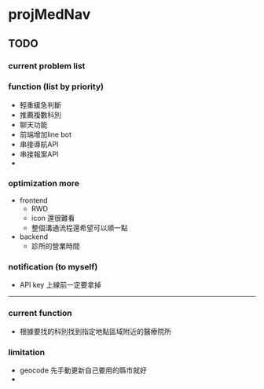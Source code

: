# projMedNav
## TODO
### current problem list
### function (list by priority)
- 輕重緩急判斷
- 推薦複數科別
- 聊天功能
- 前端增加line bot
- 串接導航API
- 串接報案API
- 

### optimization more 
- frontend
  - RWD
  - icon 還很難看
  - 整個溝通流程還希望可以順一點
- backend
  - 診所的營業時間

### notification (to myself) 
- API key 上線前一定要拿掉
  
---
### current function
- 根據要找的科別找到指定地點區域附近的醫療院所
### limitation 
- geocode 先手動更新自己要用的縣市就好
- 